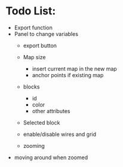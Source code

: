 # Todo List:
* Export function
* Panel to change variables
  * export button
  * Map size
    * insert current map in the new map
    * anchor points if existing map
  * blocks
    * id
    * color
    * other attributes
  * Selected block
  * enable/disable wires and grid

  * zooming
* moving around when zoomed

